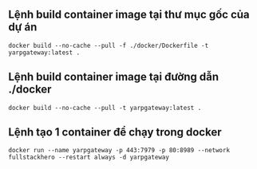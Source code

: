 ## Lệnh build container image tại thư mục gốc của dự án
```
docker build --no-cache --pull -f ./docker/Dockerfile -t yarpgateway:latest .
```

## Lệnh build container image tại đường dẫn ./docker
```
docker build --no-cache --pull -t yarpgateway:latest .
```

## Lệnh tạo 1 container để chạy trong docker
```
docker run --name yarpgateway -p 443:7979 -p 80:8989 --network fullstackhero --restart always -d yarpgateway
```

